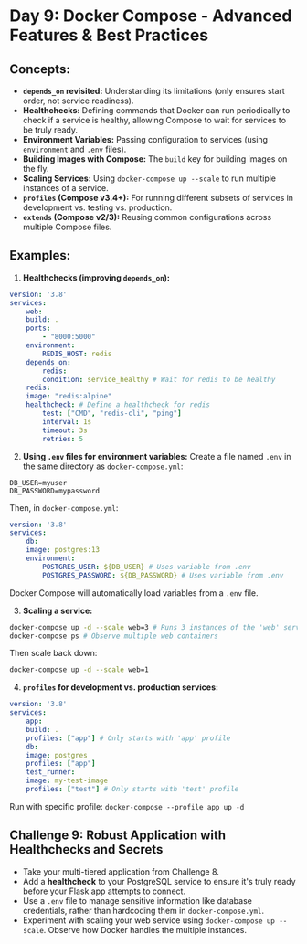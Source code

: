 # Day 9: Docker Compose - Advanced Features & Best Practices

## **Concepts:**

  * **`depends_on` revisited:** Understanding its limitations (only ensures start order, not service readiness).
  * **Healthchecks:** Defining commands that Docker can run periodically to check if a service is healthy, allowing Compose to wait for services to be truly ready.
  * **Environment Variables:** Passing configuration to services (using `environment` and `.env` files).
  * **Building Images with Compose:** The `build` key for building images on the fly.
  * **Scaling Services:** Using `docker-compose up --scale` to run multiple instances of a service.
  * **`profiles` (Compose v3.4+):** For running different subsets of services in development vs. testing vs. production.
  * **`extends` (Compose v2/3):** Reusing common configurations across multiple Compose files.

## **Examples:**

1.  **Healthchecks (improving `depends_on`):**
```yaml
version: '3.8'
services:
    web:
    build: .
    ports:
        - "8000:5000"
    environment:
        REDIS_HOST: redis
    depends_on:
        redis:
        condition: service_healthy # Wait for redis to be healthy
    redis:
    image: "redis:alpine"
    healthcheck: # Define a healthcheck for redis
        test: ["CMD", "redis-cli", "ping"]
        interval: 1s
        timeout: 3s
        retries: 5
```

2.  **Using `.env` files for environment variables:**
Create a file named `.env` in the same directory as `docker-compose.yml`:
```
DB_USER=myuser
DB_PASSWORD=mypassword
```
Then, in `docker-compose.yml`:
```yaml
version: '3.8'
services:
    db:
    image: postgres:13
    environment:
        POSTGRES_USER: ${DB_USER} # Uses variable from .env
        POSTGRES_PASSWORD: ${DB_PASSWORD} # Uses variable from .env
```
Docker Compose will automatically load variables from a `.env` file.

3.  **Scaling a service:**
```bash
docker-compose up -d --scale web=3 # Runs 3 instances of the 'web' service
docker-compose ps # Observe multiple web containers
```
Then scale back down:
```bash
docker-compose up -d --scale web=1
```

4.  **`profiles` for development vs. production services:**
```yaml
version: '3.8'
services:
    app:
    build: .
    profiles: ["app"] # Only starts with 'app' profile
    db:
    image: postgres
    profiles: ["app"]
    test_runner:
    image: my-test-image
    profiles: ["test"] # Only starts with 'test' profile
```
Run with specific profile: `docker-compose --profile app up -d`

## **Challenge 9: Robust Application with Healthchecks and Secrets**

  * Take your multi-tiered application from Challenge 8.
  * Add a **healthcheck** to your PostgreSQL service to ensure it's truly ready before your Flask app attempts to connect.
  * Use a `.env` file to manage sensitive information like database credentials, rather than hardcoding them in `docker-compose.yml`.
  * Experiment with scaling your web service using `docker-compose up --scale`. Observe how Docker handles the multiple instances.

